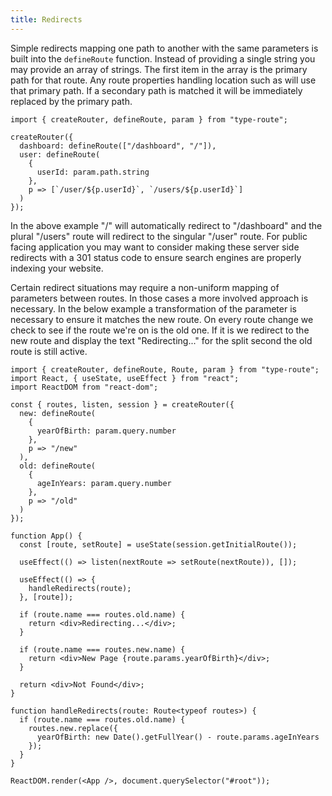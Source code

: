 ```yaml
---
title: Redirects
---
```


Simple redirects mapping one path to another with the same parameters is built into the `defineRoute` function. Instead of providing a single string you may provide an array of strings. The first item in the array is the primary path for that route. Any route properties handling location such as will use that primary path. If a secondary path is matched it will be immediately replaced by the primary path.

```tsx
import { createRouter, defineRoute, param } from "type-route";

createRouter({
  dashboard: defineRoute(["/dashboard", "/"]),
  user: defineRoute(
    {
      userId: param.path.string
    },
    p => [`/user/${p.userId}`, `/users/${p.userId}`]
  )
});
```

In the above example "/" will automatically redirect to "/dashboard" and the plural "/users" route will redirect to the singular "/user" route. For public facing application you may want to consider making these server side redirects with a 301 status code to ensure search engines are properly indexing your website.

Certain redirect situations may require a non-uniform mapping of parameters between routes. In those cases a more involved approach is necessary. In the below example a transformation of the parameter is necessary to ensure it matches the new route. On every route change we check to see if the route we're on is the old one. If it is we redirect to the new route and display the text "Redirecting..." for the split second the old route is still active.

```tsx codesandbox-react
import { createRouter, defineRoute, Route, param } from "type-route";
import React, { useState, useEffect } from "react";
import ReactDOM from "react-dom";

const { routes, listen, session } = createRouter({
  new: defineRoute(
    {
      yearOfBirth: param.query.number
    },
    p => "/new"
  ),
  old: defineRoute(
    {
      ageInYears: param.query.number
    },
    p => "/old"
  )
});

function App() {
  const [route, setRoute] = useState(session.getInitialRoute());

  useEffect(() => listen(nextRoute => setRoute(nextRoute)), []);

  useEffect(() => {
    handleRedirects(route);
  }, [route]);

  if (route.name === routes.old.name) {
    return <div>Redirecting...</div>;
  }

  if (route.name === routes.new.name) {
    return <div>New Page {route.params.yearOfBirth}</div>;
  }

  return <div>Not Found</div>;
}

function handleRedirects(route: Route<typeof routes>) {
  if (route.name === routes.old.name) {
    routes.new.replace({
      yearOfBirth: new Date().getFullYear() - route.params.ageInYears
    });
  }
}

ReactDOM.render(<App />, document.querySelector("#root"));
```
